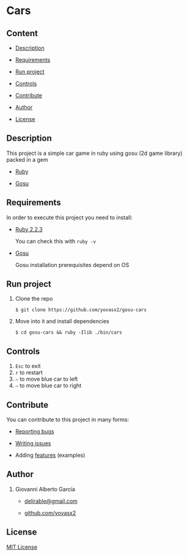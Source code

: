 # Cars

## Content

* [Description](#description)

* [Requirements](#requirements)

* [Run project](#run-project)

* [Controls](#controls)

* [Contribute](#contribute)

* [Author](#author)

* [License](#license)

<a name="description"/>

## Description

This project is a simple car game in ruby using gosu (2d game library) packed in a gem

* [Ruby](https://www.ruby-lang.org/en/)

* [Gosu](https://www.libgosu.org/index.html)

<a name="requirements"/>

## Requirements

In order to execute this project you need to install:

* [Ruby 2.2.3](https://www.ruby-lang.org/es/news/2015/08/18/ruby-2-2-3-released/)

  You can check this with `ruby -v`

* [Gosu](https://www.libgosu.org/ruby.html)

  Gosu installation prerequisites depend on OS

<a name="run-project"/>

## Run project

1. Clone the repo

       $ git clone https://github.com/yovasx2/gosu-cars

2. Move into it and install dependencies

       $ cd gosu-cars && ruby -Ilib ./bin/cars

<a name="controls"/>

## Controls

1. `Esc` to exit
2. `r` to restart
3. `⇦` to move blue car to left
4. `⇨` to move blue car to right

<a name="contribute"/>

## Contribute

You can contribute to this project in many forms:

* [Reporting bugs](https://github.com/yovasx2/gosu-cars/issues)

* [Writing issues](https://github.com/yovasx2/gosu-cars/issues)

* Adding [features](https://github.com/yovasx2/gosu-cars/pulls) (examples)

<a name="author"/>

## Author

1. Giovanni Alberto García

    * <a href="mailto:delirable@gmail.com">delirable@gmail.com</a>

    * [github.com/yovasx2](http://github.com/yovasx2)

<a name="license"/>

## License

[MIT License](http://choosealicense.com/licenses/mit/)
